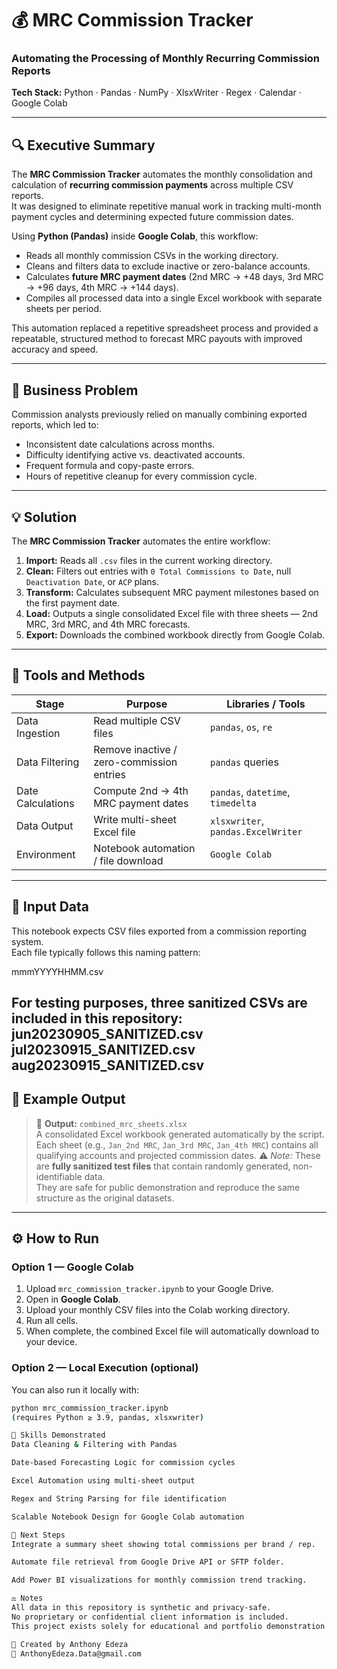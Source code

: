 # 💰 MRC Commission Tracker
### Automating the Processing of Monthly Recurring Commission Reports

**Tech Stack:** Python · Pandas · NumPy · XlsxWriter · Regex · Calendar · Google Colab

---

## 🔍 Executive Summary
The **MRC Commission Tracker** automates the monthly consolidation and calculation of **recurring commission payments** across multiple CSV reports.  
It was designed to eliminate repetitive manual work in tracking multi-month payment cycles and determining expected future commission dates.

Using **Python (Pandas)** inside **Google Colab**, this workflow:
- Reads all monthly commission CSVs in the working directory.  
- Cleans and filters data to exclude inactive or zero-balance accounts.  
- Calculates **future MRC payment dates** (2nd MRC → +48 days, 3rd MRC → +96 days, 4th MRC → +144 days).  
- Compiles all processed data into a single Excel workbook with separate sheets per period.  

This automation replaced a repetitive spreadsheet process and provided a repeatable, structured method to forecast MRC payouts with improved accuracy and speed.

---

## 💼 Business Problem
Commission analysts previously relied on manually combining exported reports, which led to:
- Inconsistent date calculations across months.  
- Difficulty identifying active vs. deactivated accounts.  
- Frequent formula and copy-paste errors.  
- Hours of repetitive cleanup for every commission cycle.

---

## 💡 Solution
The **MRC Commission Tracker** automates the entire workflow:  

1. **Import:** Reads all `.csv` files in the current working directory.  
2. **Clean:** Filters out entries with `0 Total Commissions to Date`, null `Deactivation Date`, or `ACP` plans.  
3. **Transform:** Calculates subsequent MRC payment milestones based on the first payment date.  
4. **Load:** Outputs a single consolidated Excel file with three sheets — 2nd MRC, 3rd MRC, and 4th MRC forecasts.  
5. **Export:** Downloads the combined workbook directly from Google Colab.

---

## 🧰 Tools and Methods

| Stage | Purpose | Libraries / Tools |
|-------|----------|-------------------|
| Data Ingestion | Read multiple CSV files | `pandas`, `os`, `re` |
| Data Filtering | Remove inactive / zero-commission entries | `pandas` queries |
| Date Calculations | Compute 2nd → 4th MRC payment dates | `pandas`, `datetime`, `timedelta` |
| Data Output | Write multi-sheet Excel file | `xlsxwriter`, `pandas.ExcelWriter` |
| Environment | Notebook automation / file download | `Google Colab` |

---

## 📂 Input Data

This notebook expects CSV files exported from a commission reporting system.  
Each file typically follows this naming pattern:

mmmYYYYHHMM.csv

For testing purposes, **three sanitized CSVs** are included in this repository:  
jun20230905_SANITIZED.csv
jul20230915_SANITIZED.csv
aug20230915_SANITIZED.csv
---

## 🧾 Example Output
> 🧩 **Output:** `combined_mrc_sheets.xlsx`  
> A consolidated Excel workbook generated automatically by the script.  
> Each sheet (e.g., `Jan_2nd MRC`, `Jan_3rd MRC`, `Jan_4th MRC`) contains all qualifying accounts and projected commission dates.
> ⚠️ *Note:* These are **fully sanitized test files** that contain randomly generated, non-identifiable data.  
> They are safe for public demonstration and reproduce the same structure as the original datasets.

---

## ⚙️ How to Run

### Option 1 — Google Colab
1. Upload `mrc_commission_tracker.ipynb` to your Google Drive.  
2. Open in **Google Colab**.  
3. Upload your monthly CSV files into the Colab working directory.  
4. Run all cells.  
5. When complete, the combined Excel file will automatically download to your device.

### Option 2 — Local Execution (optional)
You can also run it locally with:
```bash
python mrc_commission_tracker.ipynb
(requires Python ≥ 3.9, pandas, xlsxwriter)

🧠 Skills Demonstrated
Data Cleaning & Filtering with Pandas

Date-based Forecasting Logic for commission cycles

Excel Automation using multi-sheet output

Regex and String Parsing for file identification

Scalable Notebook Design for Google Colab automation

🧭 Next Steps
Integrate a summary sheet showing total commissions per brand / rep.

Automate file retrieval from Google Drive API or SFTP folder.

Add Power BI visualizations for monthly commission trend tracking.

⚖️ Notes
All data in this repository is synthetic and privacy-safe.
No proprietary or confidential client information is included.
This project exists solely for educational and portfolio demonstration purposes.

👤 Created by Anthony Edeza
📧 AnthonyEdeza.Data@gmail.com
